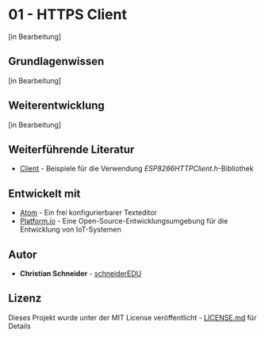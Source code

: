 # 01 - HTTPS Client

[in Bearbeitung]

## Grundlagenwissen

[in Bearbeitung]

## Weiterentwicklung

[in Bearbeitung]

## Weiterführende Literatur

* [Client](http://arduino-esp8266.readthedocs.io/en/latest/esp8266wifi/client-examples.html) - Beispiele für die Verwendung *ESP8266HTTPClient.h*-Bibliothek

## Entwickelt mit

* [Atom](https://atom.io/) - Ein frei konfigurierbarer Texteditor
* [Platform.io](https://platformio.org/) - Eine Open-Source-Entwicklungsumgebung für die Entwicklung von IoT-Systemen

## Autor

* **Christian Schneider** - [schneiderEDU](https://github.com/schneiderEDU)

## Lizenz

Dieses Projekt wurde unter der MIT License veröffentlicht -  [LICENSE.md](LICENSE.md) für Details
